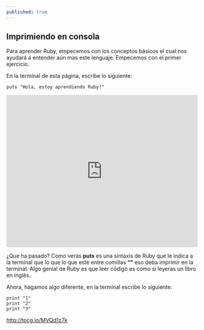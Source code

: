 ```yaml
---
published: true
---
```

## Imprimiendo en consola

Para aprender Ruby, empecemos con los conceptos básicos el cual nos ayudará a entender aún mas este lenguaje. Empecemos con el primer ejercicio.


En la terminal de esta página, escribe lo siguiente:

    puts "Hola, estoy aprendiendo Ruby!"
    
<iframe height="400px" width="100%" src="https://repl.it/@hotdogs/print?lite=true" scrolling="no" frameborder="no" allowtransparency="true" allowfullscreen="true"></iframe>

¿Que ha pasado? Como verás **puts** es una sintaxis de Ruby que le indica a la terminal que lo que lo que este entre comillas **“”** eso deba imprimir en la terminal. Algo genial de Ruby es que leer código es como si leyeras un libro en inglés. 


Ahora, hagamos algo diferente, en la terminal escribe lo siguiente:

    print "1"
    print "2"
    print "3"

http://tpcg.io/MVQd1z7k
